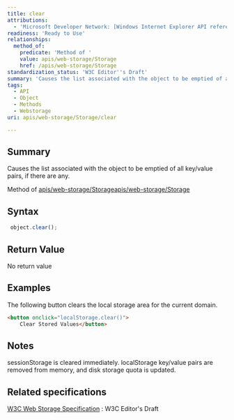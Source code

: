 ```yaml
---
title: clear
attributions:
  - 'Microsoft Developer Network: [Windows Internet Explorer API reference Article](http://msdn.microsoft.com/en-us/library/ie/hh828809%28v=vs.85%29.aspx)'
readiness: 'Ready to Use'
relationships:
  method_of:
    predicate: 'Method of '
    value: apis/web-storage/Storage
    href: /apis/web-storage/Storage
standardization_status: 'W3C Editor''s Draft'
summary: 'Causes the list associated with the object to be emptied of all key/value pairs, if there are any.'
tags:
  - API
  - Object
  - Methods
  - Webstorage
uri: apis/web-storage/Storage/clear

---
```

## Summary

Causes the list associated with the object to be emptied of all key/value pairs, if there are any.

Method of [apis/web-storage/Storage](/apis/web-storage/Storage)[apis/web-storage/Storage](/apis/web-storage/Storage)

## Syntax

``` js
 object.clear();
```

## Return Value

No return value

## Examples

The following button clears the local storage area for the current domain.

``` html
<button onclick="localStorage.clear()">
    Clear Stored Values</button>
```

## Notes

sessionStorage is cleared immediately. localStorage key/value pairs are removed from memory, and disk storage quota is updated.

## Related specifications

[W3C Web Storage Specification](http://dev.w3.org/html5/webstorage)
:   W3C Editor's Draft
